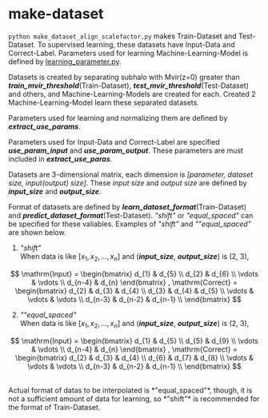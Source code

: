 # make-dataset

`python make_dataset_align_scalefactor.py` makes Train-Dataset and Test-Dataset. To supervised learning, these datasets have Input-Data and Correct-Label. Parameters used for learning Machine-Learning-Model is defined by [learning_parameter.py](/make-dataset/learning_parameter.py).
<br>

Datasets is created by separating subhalo with Mvir(z=0) greater than ***train_mvir_threshold***(Train-Dataset), ***test_mvir_threshold***(Test-Dataset) and others, and Machine-Learning-Models are created for each. Created 2 Machine-Learning-Model learn these separated datasets.

Parameters used for learning and normalizing them are defined by ***extract_use_params***.

Parameters used for Input-Data and Correct-Label are specified ***use_param_input*** and ***use_param_output***.
These parameters are must included in ***extract_use_paras***.

Datasets are 3-dimensional matrix, each dimension is *[parameter, dataset size, input(output) size]*.
These *input size* and *output size* are defined by ***input_size*** and ***output_size***.

Format of datasets are defined by ***learn_dataset_format***(Train-Dataset) and ***predict_dataset_format***(Test-Dataset).
*"shift"* or *"equal_spaced"* can be specified for these valiables. Examples of *"shift"* and *""equal_spaced"* are shown below.

1. *"shift"*  
When data is like $[x_1, x_2, \dots, x_n]$ and (***input_size***, ***output_size***) is (2, 3),

$$
  \mathrm{Input} =
  \begin{bmatrix}
    d_{1} & d_{5} \\
    d_{2} & d_{6} \\
    \vdots & \vdots \\
    d_{n-4} & d_{n}
  \end{bmatrix}
  ,
  \mathrm{Correct} =
  \begin{bmatrix}
    d_{2} & d_{3} & d_{4} \\
    d_{3} & d_{4} & d_{5} \\
    \vdots & \vdots & \vdots \\
    d_{n-3} & d_{n-2} & d_{n-1} \\
  \end{bmatrix}
$$


2. *""equal_spaced"*  
When data is like $[x_1, x_2, \dots, x_n]$ and (***input_size***, ***output_size***) is (2, 3),

$$
  \mathrm{Input} =
  \begin{bmatrix}
    d_{1} & d_{5} \\
    d_{5} & d_{9} \\
    \vdots & \vdots \\
    d_{n-4} & d_{n}
  \end{bmatrix}
  ,
  \mathrm{Correct} =
  \begin{bmatrix}
    d_{2} & d_{3} & d_{4} \\
    d_{6} & d_{7} & d_{8} \\
    \vdots & \vdots & \vdots \\
    d_{n-3} & d_{n-2} & d_{n-1} \\
  \end{bmatrix}
$$

<br>
Actual format of datas to be interpolated is *"equal_spaced"*, though, it is not a sufficient amount of data for learning, so *"shift"* is recommended for the format of Train-Dataset.